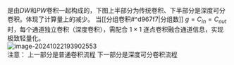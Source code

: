 是由$DW$和$PW$卷积一起构成的，下图上半部分为传统卷积、下半部分是深度可分卷积。体现了计算量上的减少。
当[[分组卷积#^d967f7|分组数]] $g=C_{in}​=C_{out}​$ 时，每个通道独立卷积（深度卷积），需配合 $1×1$ 逐点卷积融合通道信息，实现极致轻量化。
<img src="../assets/image-20241022193902553.png" alt="image-20241022193902553" style="zoom:100%;display: block; margin: 0 auto;" />
注意：
    上一部分是普通卷积流程
    下一部分是深度可分卷积流程